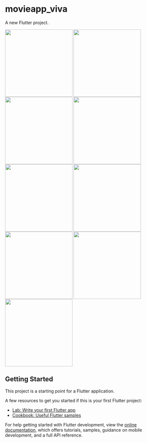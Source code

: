 # movieapp_viva

A new Flutter project.

<img align="left" src="https://github.com/shraddhagaudani/movieapp_viva/assets/122030732/bdf1839f-fbaf-4fc9-8894-142076522990" width ="220px">
<img align="left" src="https://github.com/shraddhagaudani/movieapp_viva/assets/122030732/3437e03a-b2fc-4b36-9538-60d1406e7efe" width ="220px">
<img align="left" src="https://github.com/shraddhagaudani/movieapp_viva/assets/122030732/f31c98a2-4eb3-493e-b1b9-6eaf99db520a" width ="220px">
 
<img align="left" src="https://github.com/shraddhagaudani/movieapp_viva/assets/122030732/20e4c244-79e7-40f9-879f-f2fea924f053" width ="220px">
<img align="left" src="https://github.com/shraddhagaudani/movieapp_viva/assets/122030732/7bd6e1d3-bbee-4e7c-b389-1fe3e5f13d57" width ="220px">
<img src="" width ="220px">

<img align="left" src="" width ="220px">
<img align="left" src="" width ="220px">
<img src="" width ="220px">

## Getting Started






This project is a starting point for a Flutter application.

A few resources to get you started if this is your first Flutter project:

- [Lab: Write your first Flutter app](https://docs.flutter.dev/get-started/codelab)
- [Cookbook: Useful Flutter samples](https://docs.flutter.dev/cookbook)

For help getting started with Flutter development, view the
[online documentation](https://docs.flutter.dev/), which offers tutorials,
samples, guidance on mobile development, and a full API reference.

